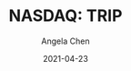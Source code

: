 ---
type: "report"
paper: "TRIP_Angela_chen.pdf"
author: "Angela Chen"
company: "TripAdvisor, Inc"
date: "2021-04-23"
summary: "TripAdvisor, Inc. is an online travel company operating a portfolio of websites with user-generated content and comparison shopping. The company operates in 49 different global markets with 23 different travel media brands to provide customers with the all-encompassing travel booking and planning experience."
title: "NASDAQ: TRIP"
---